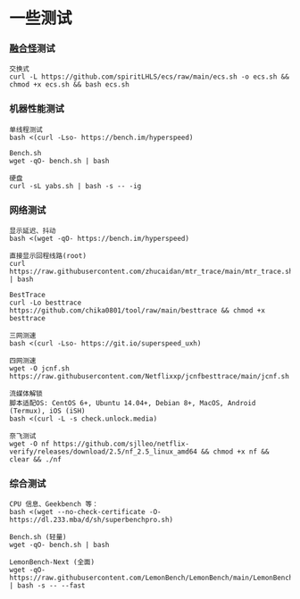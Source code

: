 # 一些测试

### [融合怪](https://virt.spiritlhl.net/case/case2.html)测试
```
交换式
curl -L https://github.com/spiritLHLS/ecs/raw/main/ecs.sh -o ecs.sh && chmod +x ecs.sh && bash ecs.sh
```


### 机器性能测试
```
单线程测试
bash <(curl -Lso- https://bench.im/hyperspeed)
```
```
Bench.sh
wget -qO- bench.sh | bash
```
```
硬盘
curl -sL yabs.sh | bash -s -- -ig
```
### 网络测试
```
显示延迟、抖动
bash <(wget -qO- https://bench.im/hyperspeed)
```
```
直接显示回程线路(root)
curl https://raw.githubusercontent.com/zhucaidan/mtr_trace/main/mtr_trace.sh | bash
```
```
BestTrace
curl -Lo besttrace https://github.com/chika0801/tool/raw/main/besttrace && chmod +x besttrace
```
```
三网测速
bash <(curl -Lso- https://git.io/superspeed_uxh)
```
```
四网测速
wget -O jcnf.sh https://raw.githubusercontent.com/Netflixxp/jcnfbesttrace/main/jcnf.sh
```
```
流媒体解锁
脚本适配OS: CentOS 6+, Ubuntu 14.04+, Debian 8+, MacOS, Android (Termux), iOS (iSH)
bash <(curl -L -s check.unlock.media)
```
```
奈飞测试
wget -O nf https://github.com/sjlleo/netflix-verify/releases/download/2.5/nf_2.5_linux_amd64 && chmod +x nf && clear && ./nf
```

### 综合测试
```
CPU 信息、Geekbench 等：
bash <(wget --no-check-certificate -O- https://dl.233.mba/d/sh/superbenchpro.sh)
```
```
Bench.sh (轻量)
wget -qO- bench.sh | bash
```
```
LemonBench-Next (全面)
wget -qO- https://raw.githubusercontent.com/LemonBench/LemonBench/main/LemonBench.sh | bash -s -- --fast
```
